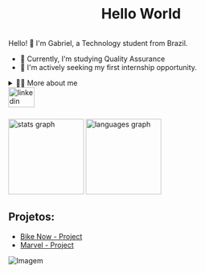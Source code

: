 <div id="user-content-toc">
  <ul align="center">
    <summary><h1 style="display: inline-block">Hello World</h1></summary>
</div>


Hello! 👋 I'm Gabriel, a Technology student from Brazil.

* 📖 Currently, I'm studying Quality Assurance
* 🔭 I'm actively seeking my first internship opportunity.

<details>
  <summary>👨‍💻 More about me</summary>

  - 💬 I'm 19 years old and live in São Paulo. I'm proficient in English and Spanish. I have experience with Cypress, Postman, Web Automation, Scrum.

  - ⚡ I love studying and learning new things. I believe knowledge is like a key that opens infinite doors. I'm also passionate about music and playing games! I believe that our personal interests contribute to a more refined perception of things and problem-solving. :)
</details>
<div align="left">
  <a href="https://www.linkedin.com/in/gabriel-amâncio-b198a5266/" target="_blank">
    <img src="https://raw.githubusercontent.com/maurodesouza/profile-readme-generator/master/src/assets/icons/social/linkedin/default.svg" width="52" height="40" alt="linkedin logo"  />
    
  </a>
</div>

###

<div align="left">
  <img src="https://github-readme-stats.vercel.app/api?username=amancio-g08&hide_title=false&hide_rank=false&show_icons=true&include_all_commits=true&count_private=true&disable_animations=false&theme=merko&locale=en&hide_border=false" height="150" alt="stats graph"  />
  <img src="https://github-readme-stats.vercel.app/api/top-langs?username=amancio-g08&locale=en&hide_title=false&layout=compact&card_width=320&langs_count=5&theme=merko&hide_border=false" height="150" alt="languages graph"  />
</div>

###









## Projetos:
- [Bike Now - Project ](https://github.com/amancio-g08/Bike-Now-Project)
- [Marvel - Project ](https://github.com/amancio-g08/marvel-project-01)


<p align="left">
  <img align="center" src="https://github.com/VariableBee/VariableBee/assets/77739311/4e9f41af-6b57-49a7-b15a-74322e96b4d7" alt="Imagem">
</p>
